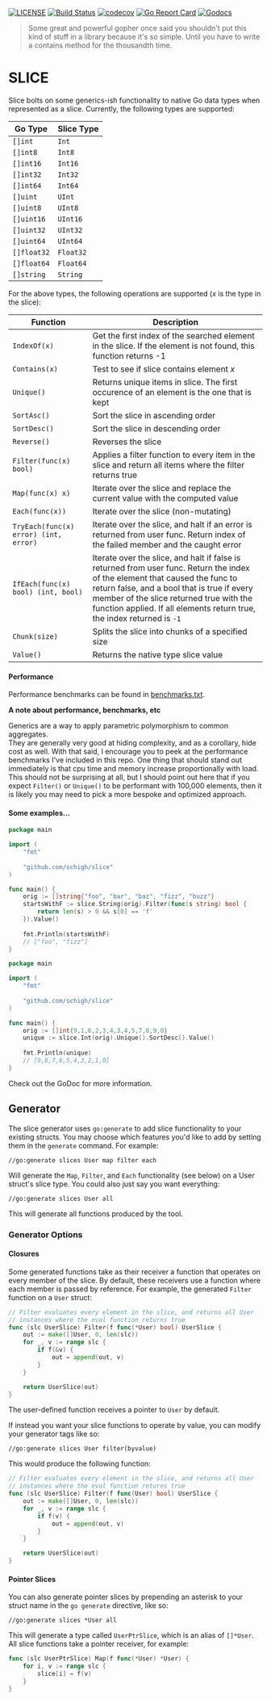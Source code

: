 [![LICENSE](https://img.shields.io/badge/license-MIT-orange.svg)](LICENSE)
[![Build Status](https://travis-ci.org/schigh/slice.svg?branch=master)](https://travis-ci.org/schigh/slice)
[![codecov](https://codecov.io/gh/schigh/slices/branch/master/graph/badge.svg?token=hhqA1l88kx)](https://codecov.io/gh/schigh/slices)
[![Go Report Card](https://goreportcard.com/badge/github.com/schigh/slice)](https://goreportcard.com/report/github.com/schigh/slice)
[![Godocs](https://img.shields.io/badge/golang-documentation-blue.svg)](https://godoc.org/github.com/schigh/slice)

> Some great and powerful gopher once said you shouldn't put this kind of stuff in a library because it's so simple.  Until you have to write a contains method for the thousandth time.

# SLICE

Slice bolts on some generics-ish functionality to native Go data types when represented as a slice.
Currently, the following types are supported:

|     Go Type   |   Slice Type   |
| ------------- | -------------- |
| `[]int`       | `Int`          |
| `[]int8`      | `Int8`         |
| `[]int16`     | `Int16`        |
| `[]int32`     | `Int32`        |
| `[]int64`     | `Int64`        |
| `[]uint`      | `UInt`         |
| `[]uint8`     | `UInt8`        |
| `[]uint16`    | `UInt16`       |
| `[]uint32`    | `UInt32`       |
| `[]uint64`    | `UInt64`       |
| `[]float32`   | `Float32`      |
| `[]float64`   | `Float64`      |
| `[]string`    | `String`       |

For the above types, the following operations are supported (_x_ is the type in the slice):

| Function               | Description                                                  |
| ---------------------- | ------------------------------------------------------------ |
| `IndexOf(x)`           | Get the first index of the searched element in the slice.  If the element is not found, this function returns -1 |
| `Contains(x)`          | Test to see if slice contains element _x_                    |
| `Unique()`               | Returns unique items in slice.  The first occurence of an element is the one that is kept |
| `SortAsc()`              | Sort the slice in ascending order                            |
| `SortDesc()`             | Sort the slice in descending order                           |
| `Reverse()`              | Reverses the slice                                           |
| `Filter(func(x) bool)` | Applies a filter function to every item in the slice and return all items where the filter returns true |
| `Map(func(x) x)`	| Iterate over the slice and replace the current value with the computed value |
| `Each(func(x))`  | Iterate over the slice (non-mutating) |
| `TryEach(func(x) error) (int, error)` | Iterate over the slice, and halt if an error is returned from user func.  Return index of the failed member and the caught error |
| `IfEach(func(x) bool) (int, bool)` | Iterate over the slice, and halt if false is returned from user func.  Return the index of the element that caused the func to return false, and a bool that is true if every member of the slice returned true with the function applied.  If all elements return true, the index returned is `-1` |
| `Chunk(size)` | Splits the slice into chunks of a specified size |
| `Value()` | Returns the native type slice value |

#### Performance

Performance benchmarks can be found in [benchmarks.txt](./_data/benchmarks.txt).

**A note about performance, benchmarks, etc**

Generics are a way to apply parametric polymorphism to common aggregates.  
They are generally very good at hiding complexity, and as a corollary, hide 
cost as well.  With that said, I encourage you to peek at the performance 
benchmarks I've included in this repo.  One thing that should stand out 
immediately is that cpu time and memory increase proportionally with load.  
This should not be surprising at all, but I should point out here that if you 
expect `Filter()` or `Unique()` to be performant with 100,000 elements, then it is 
likely you may need to pick a more bespoke and optimized approach.



#### Some examples...
```go
package main

import (
	"fmt"
	
	"github.com/schigh/slice"
)

func main() {
	orig := []string{"foo", "bar", "baz", "fizz", "buzz"}
	startsWithF := slice.String(orig).Filter(func(s string) bool {
		return len(s) > 0 && s[0] == 'f'
	}).Value()
	
	fmt.Println(startsWithF)
	// ["foo", "fizz"]
}
```
```go
package main

import (
	"fmt"
	
	"github.com/schigh/slice"
)

func main() {
	orig := []int{9,1,6,2,3,4,3,4,5,7,8,9,0}
	unique := slice.Int(orig).Unique().SortDesc().Value()
	
	fmt.Println(unique)
	// [9,8,7,6,5,4,3,2,1,0]
}
```

Check out the GoDoc for more information.

##  Generator

The slice generator uses `go:generate` to add slice functionality to your existing structs. You may choose which features you'd like to add by setting them in the `generate` command.  For example:

```
//go:generate slices User map filter each
```

Will generate the `Map`, `Filter`, and `Each` functionality (see below) on a User struct's slice type.  You could also just say you want everything:

```
//go:generate slices User all
```

This will generate all functions produced by the tool.

### Generator Options

#### Closures
Some generated functions take as their receiver a function that operates on every member of the slice.  By default, these receivers use a function where each member is passed by reference.  For example, the generated `Filter` function on a `User` struct:

```go
// Filter evaluates every element in the slice, and returns all User 
// instances where the eval function returns true
func (slc UserSlice) Filter(f func(*User) bool) UserSlice {
	out := make([]User, 0, len(slc))
	for _, v := range slc {
		if f(&v) {
			out = append(out, v)
		}
	}

	return UserSlice(out)
}
```

The user-defined function receives a pointer to `User` by default.

If instead you want your slice functions to operate by value, you can modify your generator tags like so:

```
//go:generate slices User filter(byvalue)
```

This would produce the following function:

```go
// Filter evaluates every element in the slice, and returns all User 
// instances where the eval function returns true
func (slc UserSlice) Filter(f func(User) bool) UserSlice {
	out := make([]User, 0, len(slc))
	for _, v := range slc {
		if f(v) {
			out = append(out, v)
		}
	}

	return UserSlice(out)
}
```

#### Pointer Slices
You can also generate pointer slices by prepending an asterisk to your struct name in the `go generate` directive, like so:

```
//go:generate slices *User all
```

This will generate a type called `UserPtrSlice`, which is an alias of `[]*User`.  All slice functions take a pointer receiver, for example:

```go
func (slc UserPtrSlice) Map(f func(*User) *User) {
	for i, v := range slc {
		slice[i] = f(v)
	}
}
```

